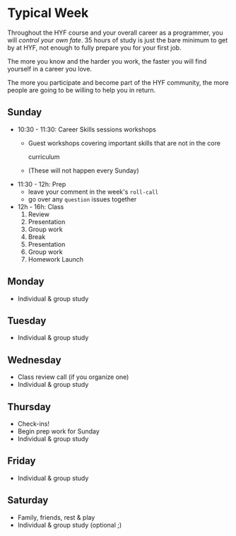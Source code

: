 # Typical Week

Throughout the HYF course and your overall career as a programmer, you will _control your own fate_. 35 hours of study is just the bare minimum to get by at HYF, not enough to fully prepare you for your first job.

The more you know and the harder you work, the faster you will find yourself in a career you love.

The more you participate and become part of the HYF community, the more people are going to be willing to help you in return.

## Sunday

* 10:30 - 11:30: Career Skills sessions workshops
  *   Guest workshops covering important skills that are not in the core

      curriculum
  * (These will not happen every Sunday)
* 11:30 - 12h: Prep
  * leave your comment in the week's `roll-call`
  * go over any `question` issues together
* 12h - 16h: Class
  1. Review
  2. Presentation
  3. Group work
  4. Break
  5. Presentation
  6. Group work
  7. Homework Launch

## Monday

* Individual & group study

## Tuesday

* Individual & group study

## Wednesday

* Class review call (if you organize one)
* Individual & group study

## Thursday

* Check-ins!
* Begin prep work for Sunday
* Individual & group study

## Friday

* Individual & group study

## Saturday

* Family, friends, rest & play
* Individual & group study (optional ;)
